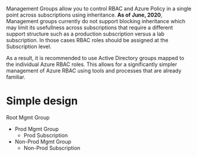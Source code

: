 Management Groups allow you to control RBAC and Azure Policy in a single point across subscriptions using inheritance. **As of June, 2020**, Management groups currently 
do not support blocking inheritance which may limit its usefullness across subscriptions that require a different support structure such as a production subscription 
versus a lab subscription.  In those cases RBAC roles should be assigned at the Subscription level.

As a result, it is recommended to use Active Directory groups mapped to the individual Azure RBAC roles. This allows for a significantly simpler management of 
Azure RBAC using tools and processes that are already familiar.  

# Simple design

Root Mgmt Group
- Prod Mgmt Group
   - Prod Subscription
- Non-Prod Mgmt Group
   - Non-Prod Subscription
